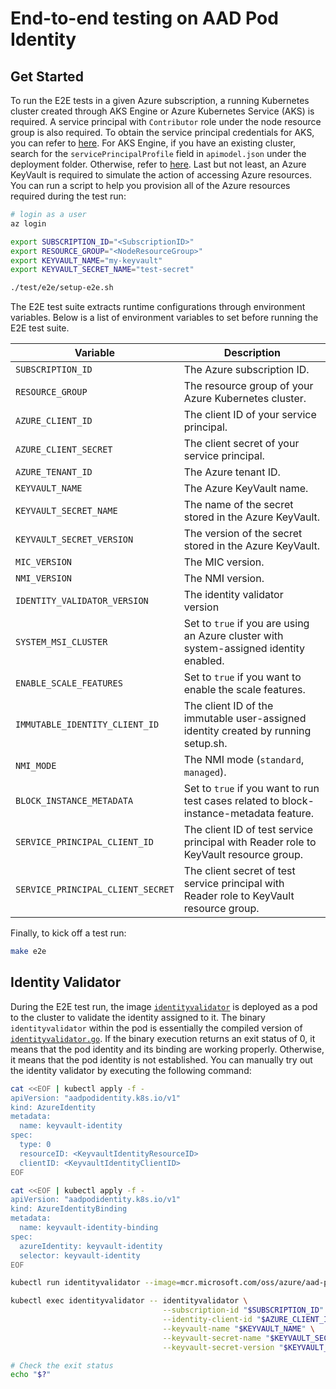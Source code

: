 # End-to-end testing on AAD Pod Identity

## Get Started

To run the E2E tests in a given Azure subscription, a running Kubernetes cluster created through AKS Engine or Azure Kubernetes Service (AKS) is required. A service principal with `Contributor` role under the node resource group is also required. To obtain the service principal credentials for AKS, you can refer to [here](https://docs.microsoft.com/en-us/azure/aks/kubernetes-service-principal). For AKS Engine, if you have an existing cluster, search for the `servicePrincipalProfile` field in `apimodel.json` under the deployment folder. Otherwise, refer to [here](https://github.com/Azure/aks-engine/blob/master/docs/topics/service-principals.md). Last but not least, an Azure KeyVault is required to simulate the action of accessing Azure resources. You can run a script to help you provision all of the Azure resources required during the test run:

```bash
# login as a user
az login

export SUBSCRIPTION_ID="<SubscriptionID>"
export RESOURCE_GROUP="<NodeResourceGroup>"
export KEYVAULT_NAME="my-keyvault"
export KEYVAULT_SECRET_NAME="test-secret"

./test/e2e/setup-e2e.sh
```

The E2E test suite extracts runtime configurations through environment variables. Below is a list of environment variables to set before running the E2E test suite.

| Variable                          | Description                                                                              |
| --------------------------------- | ---------------------------------------------------------------------------------------- |
| `SUBSCRIPTION_ID`                 | The Azure subscription ID.                                                               |
| `RESOURCE_GROUP`                  | The resource group of your Azure Kubernetes cluster.                                     |
| `AZURE_CLIENT_ID`                 | The client ID of your service principal.                                                 |
| `AZURE_CLIENT_SECRET`             | The client secret of your service principal.                                             |
| `AZURE_TENANT_ID`                 | The Azure tenant ID.                                                                     |
| `KEYVAULT_NAME`                   | The Azure KeyVault name.                                                                 |
| `KEYVAULT_SECRET_NAME`            | The name of the secret stored in the Azure KeyVault.                                     |
| `KEYVAULT_SECRET_VERSION`         | The version of the secret stored in the Azure KeyVault.                                  |
| `MIC_VERSION`                     | The MIC version.                                                                         |
| `NMI_VERSION`                     | The NMI version.                                                                         |
| `IDENTITY_VALIDATOR_VERSION`      | The identity validator version                                                           |
| `SYSTEM_MSI_CLUSTER`              | Set to `true` if you are using an Azure cluster with system-assigned identity enabled.   |
| `ENABLE_SCALE_FEATURES`           | Set to `true` if you want to enable the scale features.                                  |
| `IMMUTABLE_IDENTITY_CLIENT_ID`    | The client ID of the immutable user-assigned identity created by running setup.sh.       |
| `NMI_MODE`                        | The NMI mode (`standard`, `managed`).                                                    |
| `BLOCK_INSTANCE_METADATA`         | Set to `true` if you want to run test cases related to block-instance-metadata feature.  |
| `SERVICE_PRINCIPAL_CLIENT_ID`     | The client ID of test service principal with Reader role to KeyVault resource group.     |
| `SERVICE_PRINCIPAL_CLIENT_SECRET` | The client secret of test service principal with Reader role to KeyVault resource group. |

Finally, to kick off a test run:

```bash
make e2e
```

## Identity Validator

During the E2E test run, the image [`identityvalidator`](../image/identityvalidator/identityvalidator.go) is deployed as a pod to the cluster to validate the identity assigned to it. The binary `identityvalidator` within the pod is essentially the compiled version of [`identityvalidator.go`](../image/identityvalidator/identityvalidator.go). If the binary execution returns an exit status of 0, it means that the pod identity and its binding are working properly. Otherwise, it means that the pod identity is not established. You can manually try out the identity validator by executing the following command:

```bash
cat <<EOF | kubectl apply -f -
apiVersion: "aadpodidentity.k8s.io/v1"
kind: AzureIdentity
metadata:
  name: keyvault-identity
spec:
  type: 0
  resourceID: <KeyvaultIdentityResourceID>
  clientID: <KeyvaultIdentityClientID>
EOF

cat <<EOF | kubectl apply -f -
apiVersion: "aadpodidentity.k8s.io/v1"
kind: AzureIdentityBinding
metadata:
  name: keyvault-identity-binding
spec:
  azureIdentity: keyvault-identity
  selector: keyvault-identity
EOF

kubectl run identityvalidator --image=mcr.microsoft.com/oss/azure/aad-pod-identity/identityvalidator:v1.7.1 --labels=aadpodidbinding=keyvault-identity -- --sleep

kubectl exec identityvalidator -- identityvalidator \
                                  --subscription-id "$SUBSCRIPTION_ID" \
                                  --identity-client-id "$AZURE_CLIENT_ID" \
                                  --keyvault-name "$KEYVAULT_NAME" \
                                  --keyvault-secret-name "$KEYVAULT_SECRET_NAME" \
                                  --keyvault-secret-version "$KEYVAULT_SECRET_VERSION"

# Check the exit status
echo "$?"
```
